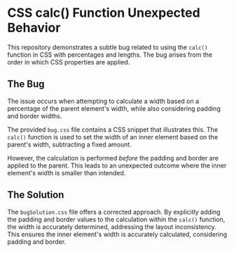 # CSS calc() Function Unexpected Behavior

This repository demonstrates a subtle bug related to using the `calc()` function in CSS with percentages and lengths. The bug arises from the order in which CSS properties are applied.

## The Bug

The issue occurs when attempting to calculate a width based on a percentage of the parent element's width, while also considering padding and border widths.

The provided `bug.css` file contains a CSS snippet that illustrates this. The `calc()` function is used to set the width of an inner element based on the parent's width, subtracting a fixed amount.

However, the calculation is performed *before* the padding and border are applied to the parent. This leads to an unexpected outcome where the inner element's width is smaller than intended.

## The Solution

The `bugSolution.css` file offers a corrected approach. By explicitly adding the padding and border values to the calculation within the `calc()` function, the width is accurately determined, addressing the layout inconsistency. This ensures the inner element's width is accurately calculated, considering padding and border.